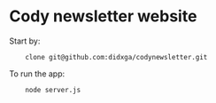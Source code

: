 Cody newsletter website
==========================

Start by:

		clone git@github.com:didxga/codynewsletter.git

To run the app:

		node server.js




